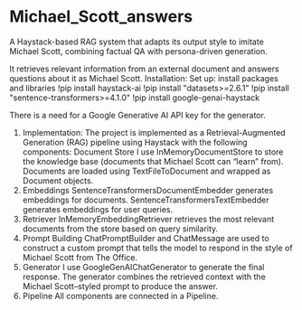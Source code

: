 # Michael_Scott_answers
A Haystack-based RAG system that adapts its output style to imitate Michael Scott, combining factual QA with persona-driven generation.

It retrieves relevant information from an external document and answers questions about it as Michael Scott.
Installation:
Set up: install packages and libraries
!pip install haystack-ai
!pip install "datasets>=2.6.1"
!pip install "sentence-transformers>=4.1.0"
!pip install google-genai-haystack
 
There is a need for a Google Generative AI API key for the generator.
 
1. Implementation:
  The project is implemented as a Retrieval-Augmented Generation (RAG) pipeline using Haystack with the following components:
  Document Store
  I use InMemoryDocumentStore to store the knowledge base (documents that Michael Scott can “learn” from).
  Documents are loaded using TextFileToDocument and wrapped as Document objects.
2. Embeddings
  SentenceTransformersDocumentEmbedder generates embeddings for documents.
  SentenceTransformersTextEmbedder generates embeddings for user queries.
3. Retriever
  InMemoryEmbeddingRetriever retrieves the most relevant documents from the store based on query similarity.
3. Prompt Building
  ChatPromptBuilder and ChatMessage are used to construct a custom prompt that tells the model to respond in the style of Michael Scott from The Office.
4. Generator
  I use GoogleGenAIChatGenerator to generate the final response.
  The generator combines the retrieved context with the Michael Scott–styled prompt to produce the answer.
5. Pipeline
  All components are connected in a Pipeline.

